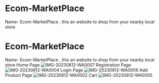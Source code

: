 # Ecom-MarketPlace
Name- Ecom-MarketPlace , this an website to shop from your nearby local store
# Ecom-MarketPlace
Name- Ecom-MarketPlace , this an website to shop from your nearby local store
Home Page
![IMG-20230812-WA0007](https://github.com/Kokonodray2001/Ecom-MarketPlace/assets/64181896/c4a992fe-6c83-4f69-b523-d047f3886fc1)
Registration Page
![IMG-20230812-WA0004](https://github.com/Kokonodray2001/Ecom-MarketPlace/assets/64181896/dc37188a-6570-4bc8-9325-e8a455f3e180)
Login Page
![IMG-20230812-WA0006](https://github.com/Kokonodray2001/Ecom-MarketPlace/assets/64181896/f5fa1030-3390-4929-8f74-a16c8fb90618)
Add Product Page
![IMG-20230812-WA0002](https://github.com/Kokonodray2001/Ecom-MarketPlace/assets/64181896/a10f74b4-bf33-4d89-8652-3ff4509e8a33)
Cart
![IMG-20230812-WA0005](https://github.com/Kokonodray2001/Ecom-MarketPlace/assets/64181896/941bd17f-99bb-4f9e-a149-8bc8c373bf51)

